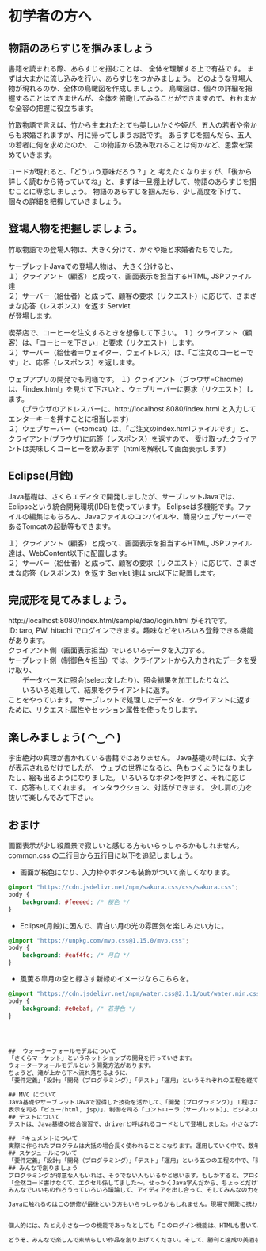 # 初学者の方へ

## 物語のあらすじを掴みましょう
書籍を読まれる際、あらすじを掴むことは、 全体を理解する上で有益です。
まずは大まかに流し込みを行い、あらすじをつかみましょう。
どのような登場人物が現れるのか、全体の鳥瞰図を作成しましょう。
鳥瞰図は、個々の詳細を把握することはできませんが、全体を俯瞰してみることができますので、おおまかな全容の把握に役立ちます。

竹取物語で言えば、竹から生まれたとても美しいかぐや姫が、五人の若者や帝からも求婚されますが、月に帰ってしまうお話です。
あらすじを掴んだら、五人の若者に何を求めたのか、 この物語から汲み取れることは何かなど、思索を深めていきます。

コードが現れると、「どういう意味だろう？」と 考えたくなりますが、「後から詳しく読むから待っていてね」と、まずは一旦棚上げして、物語のあらすじを掴むことに専念しましょう。
物語のあらすじを掴んだら、少し高度を下げて、個々の詳細を把握していきましょう。
## 登場人物を把握しましょう。
竹取物語での登場人物は、大きく分けて、かぐや姫と求婚者たちでした。  

サーブレットJavaでの登場人物は、
大きく分けると、  
１）クライアント（顧客）と成って、画面表示を担当するHTML, JSPファイル達  
２）サーバー（給仕者）と成って、顧客の要求（リクエスト）に応じて、さまざまな応答（レスポンス）を返す Servlet  
が登場します。

喫茶店で、コーヒーを注文するときを想像して下さい。
１）クライアント（顧客）は、「コーヒーを下さい」と要求（リクエスト）します。  
２）サーバー（給仕者＝ウェイター、ウェイトレス）は、「ご注文のコーヒーです」と、応答（レスポンス）を返します。  

ウェブアプリの開発でも同様です。
１）クライアント（ブラウザ=Chrome）は、「index.html」を見せて下さいと、ウェブサーバーに要求（リクエスト）します。  
　　(ブラウザのアドレスバーに、http://localhost:8080/index.html と入力してエンターキーを押すことに相当します)  
２）ウェブサーバー（=tomcat）は、「ご注文のindex.htmlファイルです」と、クライアント(ブラウザ)に応答（レスポンス）を返すので、
受け取ったクライアントは美味しくコーヒーを飲みます（htmlを解釈して画面表示します）

## Eclipse(月蝕)
Java基礎は、さくらエディタで開発しましたが、サーブレットJavaでは、Eclipseという統合開発環境(IDE)を使っています。
Eclipseは多機能です。ファイルの編集はもちろん、Javaファイルのコンパイルや、簡易ウェブサーバーであるTomcatの起動等もできます。

１）クライアント（顧客）と成って、画面表示を担当するHTML, JSPファイル達は、WebContent以下に配置します。  
２）サーバー（給仕者）と成って、顧客の要求（リクエスト）に応じて、さまざまな応答（レスポンス）を返す Servlet 達は src以下に配置します。  

## 完成形を見てみましょう。
http://localhost:8080/index.html/sample/dao/login.html  がそれです。  
ID: taro, PW: hitachi でログインできます。趣味などをいろいろ登録できる機能があります。  
クライアント側（画面表示担当）でいろいろデータを入力する。  
サーブレット側（制御色々担当）では、クライアントから入力されたデータを受け取り、  
　　データベースに照会(select文したり)、照会結果を加工したりなど、  
　　いろいろ処理して、結果をクライアントに返す。  
ことをやっています。
サーブレットで処理したデータを、クライアントに返すために、リクエスト属性やセッション属性を使ったりします。

## 楽しみましょう( ◠‿◠ )
宇宙絶対の真理が書かれている書籍ではありません。
Java基礎の時には、文字が表示されるだけでしたが、
ウェブの世界になると、色もつくようになりましたし、絵も出るようになりました。
いろいろなボタンを押すと、それに応じて、応答もしてくれます。
インタラクション、対話ができます。
少し肩の力を抜いて楽しんでみて下さい。

## おまけ
画面表示が少し殺風景で寂しいと感じる方もいらっしゃるかもしれません。
common.css の二行目から五行目に以下を追記しましょう。

* 画面が桜色になり、入力枠やボタンも装飾がついて楽しくなります。
```css
@import "https://cdn.jsdelivr.net/npm/sakura.css/css/sakura.css";
body { 
    background: #feeeed; /* 桜色 */
}
```


* Eclipse(月蝕)に因んで、青白い月の光の雰囲気を楽しみたい方に。
```css
@import "https://unpkg.com/mvp.css@1.15.0/mvp.css";
body {
    background: #eaf4fc; /* 月白 */
}
```


* 風薫る皐月の空と緑さす新緑のイメージならこちらを。
```css
@import "https://cdn.jsdelivr.net/npm/water.css@2.1.1/out/water.min.css";
body {
    background: #e0ebaf; /* 若芽色 */
}




##  ウォーターフォールモデルについて
「さくらマーケット」というネットショップの開発を行っていきます。
ウォーターフォールモデルという開発方法があります。
ちょうど、滝が上から下へ流れ落ちるように、
「要件定義」「設計」「開発（プログラミング）」「テスト」「運用」というそれぞれの工程を経て一つのプロジェクトを達成していきます。

## MVC について
Java基礎やサーブレットJavaで習得した技術を活かして、「開発（プログラミング）」工程はこなせることと思います。
表示を司る「ビュー(html, jsp)」、制御を司る「コントローラ（サーブレット）」、ビジネスロジックを司る「モデル（データの登録等）」を意識すると、開発しやすいです。サーブレットJavaで学習したコードも流用することができます。
## テストについて
テストは、Java基礎の総合演習で、driverと呼ばれるコードとして登場しました。小さなプログラムであれば、手動で動作確認することもできますが、何度も何度も繰り返し確認するのは大変ですし、元のプログラムコードを変更する都度、動作確認するのはとても労力がかかる作業になります。そこで登場するのがテストコードと呼ばれる動作確認を行うためのプログラムです。このテストコードがあることにより、元のコードを変更したら動かなくなるんじゃないだろうか？ と不安を感じることなく、自信を持って元のコードを編集できるようになります。元々のコードをより簡潔で見やすく美しいコードへと改善できるようになります（リファクタリングと言います）。また、どのようなテストを行ったのか、テストコード自身が物語ってくれますので、書かれたコードの品質に自信を持つことができます。

## ドキュメントについて
実際に作られたプログラムは大抵の場合長く使われることになります。運用していく中で、数年後に機能追加等をする際に、仕様を確認したくなるかもしれません。自分で作ったプログラムであれば、しばらくの間は覚えていることでしょうし、何ヶ月か経ったとして忘れていてもコードを読み直し思い出すこともできます。そして全く見たこともない会ったこともない方が頼れるのはドキュメントのみです。百行のコードであれば読んで理解することもできますが、百万行のコードを理解するのは至難の業です。未来の技術者に宛ててのメッセージ、玉手箱です。素敵なドキュメントを残しましょう。
## スケジュールについて
「要件定義」「設計」「開発（プログラミング）」「テスト」「運用」という五つの工程の中で、「開発（プログラミング）」が占める部分は実はほんのわずかです。「運用」は完成してから行われますので除外するとして、単純に割り算しても１／４になります。物事は想定したようにはいかず、遅れが生じることもあるでしょう。スケジュールに余裕がないと精神的にも辛いことになります。「さくらマーケット」はどれくらいの期間で完成できると見積もりますか？ 予備日も含めて、ざっくり１／５くらいでみてもいいかもしれません。
## みんなで創りましょう
プログラミングが得意な人もいれば、そうでない人もいるかと思います。もしかすると、プログラミングが得意な人が全部創ってしまった方が速くできるかもしれませんね。
「全然コード書けなくて、エクセル係してました〜。せっかくJava学んだから、ちょっとだけでもやりたかった・・・」って寂しい思い、悲しい思いはして欲しくないのです。
みんなでいいもの作ろうっていろいろ議論して、アイディアを出し合って、そしてみんなの力を合わせて「出来た〜！ 完成！」って、グループみんなですごい課題を成し遂げた 「勝利した！」「達成した！」って喜んで欲しいです。

Javaに触れるのはこの研修が最後という方もいらっしゃるかもしれません。現場で開発に携わる方でも「要件定義」〜「テスト」までの一連の流れを疑似体験できる機会は貴重です。


個人的には、たとえ小さな一つの機能であったとしても「このログイン機能は、HTMLも書いてJavaも書きました。データベースもやったし、テストもしました。ドキュメントも作りました。わたしの作品です！」って胸を張れるほどに愛おしくなるほどに、創って欲しいです。それがきっと輝く未来を生きるあなたの財産になると思うから。

どうぞ、みんなで楽しんで素晴らしい作品を創り上げてください。そして、勝利と達成の美酒を味わってください！
```
